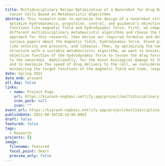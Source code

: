 ```yaml
---
title: Multidisciplinary Design Optimization of a Nanorobot for Drug Delivery to
  Cancer Cells Based on Metaheuristic Algorithms
abstract: This research aims to optimize the design of a nanorobot structure to
  optimize hydrodynamics, propulsion, control, and guidance’s objective
  functions like magnetic field and hydrodynamic force. First, we compare
  different multidisciplinary metaheuristic algorithms and choose the best
  approach for this research, then derive our required formulas and data from
  various papers about the magnetic field, hydrodynamic force, blood properties
  like velocity and pressure, and likewise. Then, by optimizing the nanorobot’s
  structure with a suitable metaheuristic algorithm, we want to minimize the
  objective function of the hydrodynamic force to lessen the drag force applied
  to the nanorobot. Additionally, for the minor biological damage to the patient
  and to maximize the speed of drug delivery to the cell, we considered
  minimizing the target functions of the magnetic field and time, respectively.
date: Spring 2021 
date_end: present
all_day: false
links:
  - name: Project Page
    url: https://kiarash-naghavi.netlify.app/project/multidisciplinary-design-optimization-of-a-nanorobot-for-drug-delivery-to-cancer-cells-based-on-genetic-algorithms/
    icon_pack: null
    icon: ""
event_url: https://kiarash-naghavi.netlify.app/project/multidisciplinary-design-optimization-of-a-nanorobot-for-drug-delivery-to-cancer-cells-based-on-genetic-algorithms/
publishDate: 2021-08-16T18:18:06.009Z
draft: false
featured: false
tags:
  - Research
projects: []
image:
  filename: featured
  focal_point: Smart
  preview_only: false
---
```


